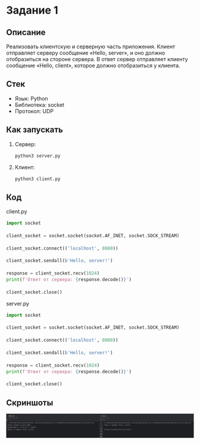 # Задание 1

## Описание

Реализовать клиентскую и серверную часть приложения. Клиент отправляет серверу сообщение «Hello, server», и оно должно отобразиться на стороне сервера. В ответ сервер отправляет клиенту сообщение «Hello, client», которое должно отобразиться у клиента.


## Стек

- Язык: Python
- Библиотека: socket
- Протокол: UDP

## Как запускать

1. Сервер:
    ```bash
    python3 server.py
    ```
2. Клиент:
    ```bash
    python3 client.py
    ```
   

## Код

client.py

```python
import socket

client_socket = socket.socket(socket.AF_INET, socket.SOCK_STREAM)

client_socket.connect(('localhost', 8080))

client_socket.sendall(b'Hello, server!')

response = client_socket.recv(1024)
print(f'Ответ от сервера: {response.decode()}')

client_socket.close()
```

server.py
```python
import socket

client_socket = socket.socket(socket.AF_INET, socket.SOCK_STREAM)

client_socket.connect(('localhost', 8080))

client_socket.sendall(b'Hello, server!')

response = client_socket.recv(1024)
print(f'Ответ от сервера: {response.decode()}')

client_socket.close()
```

## Скриншоты
![img.png](images/img.png)